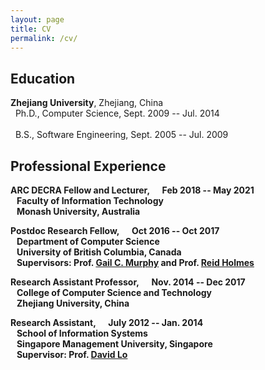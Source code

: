 ```yaml
---
layout: page
title: CV
permalink: /cv/
---
```



## Education

<strong> Zhejiang University</strong>, Zhejiang, China<br />
&nbsp;&nbsp;Ph.D., Computer Science, Sept. 2009 -- Jul. 2014 <br />  
&nbsp;&nbsp;B.S., Software Engineering, Sept. 2005 -- Jul. 2009  <br /> 

## Professional Experience


<strong> ARC DECRA Fellow and Lecturer, &nbsp;&nbsp;&nbsp;&nbsp; Feb  2018 -- May 2021  <br /> 
&nbsp;&nbsp; Faculty of Information Technology  <br /> 
&nbsp;&nbsp; Monash University, Australia  <br /> 
 

<strong> Postdoc Research Fellow</strong>, &nbsp;&nbsp;&nbsp;&nbsp; Oct  2016 -- Oct 2017  <br /> 
&nbsp;&nbsp; Department of Computer Science  <br /> 
&nbsp;&nbsp; University of British Columbia, Canada  <br /> 
&nbsp;&nbsp; Supervisors: Prof. [Gail C. Murphy] and Prof. [Reid Holmes]  <br /> 

<strong>Research Assistant Professor</strong>,  &nbsp;&nbsp;&nbsp;&nbsp;  Nov. 2014 -- Dec 2017  <br /> 
&nbsp;&nbsp; College of Computer Science and Technology <br /> 
&nbsp;&nbsp; Zhejiang University, China <br /> 


<strong>Research Assistant</strong>,  &nbsp;&nbsp;&nbsp;&nbsp;  July 2012 -- Jan. 2014  <br /> 
&nbsp;&nbsp; School of Information Systems  <br /> 
&nbsp;&nbsp; Singapore Management University, Singapore <br /> 
&nbsp;&nbsp; Supervisor: Prof. [David Lo]  <br /> 

[Gail C. Murphy]: https://blogs.ubc.ca/gailcmurphy/
[Reid Holmes]: https://www.cs.ubc.ca/~rtholmes/index.html
[David Lo]: http://www.mysmu.edu/faculty/davidlo/




 